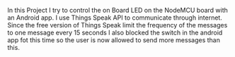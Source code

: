 In this Project I try to control the on Board LED on the NodeMCU board with an Android app. I use Things Speak API to communicate through internet. Since the free version of Things Speak limit the frequency of the messages to one message every 15 seconds I also blocked the switch in the android app fot this time so the user is now allowed to send more messages than this.
